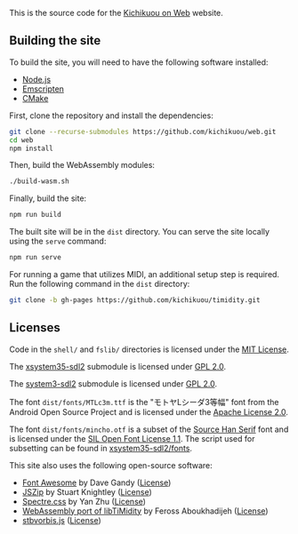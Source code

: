 This is the source code for the
[Kichikuou on Web](https://kichikuou.github.io/web/) website.

## Building the site

To build the site, you will need to have the following software installed:

- [Node.js](https://nodejs.org)
- [Emscripten](https://emscripten.org/)
- [CMake](https://cmake.org/)

First, clone the repository and install the dependencies:

```sh
git clone --recurse-submodules https://github.com/kichikuou/web.git
cd web
npm install
```

Then, build the WebAssembly modules:

```sh
./build-wasm.sh
```

Finally, build the site:

```sh
npm run build
```

The built site will be in the `dist` directory. You can serve the site locally
using the `serve` command:

```sh
npm run serve
```

For running a game that utilizes MIDI, an additional setup step is required.
Run the following command in the `dist` directory:

```bash
git clone -b gh-pages https://github.com/kichikuou/timidity.git
```

## Licenses
Code in the `shell/` and `fslib/` directories is licensed under the
[MIT License](shell/LICENSE).

The [xsystem35-sdl2] submodule is licensed under
[GPL 2.0](https://github.com/kichikuou/xsystem35-sdl2/blob/master/COPYING).

The [system3-sdl2] submodule is licensed under
[GPL 2.0](https://github.com/kichikuou/system3-sdl2/blob/master/COPYING).

The font `dist/fonts/MTLc3m.ttf` is the "モトヤLシーダ3等幅" font from the
Android Open Source Project and is licensed under the
[Apache License 2.0](dist/fonts/MTLc3m.ttf.license).

The font `dist/fonts/mincho.otf` is a subset of the
[Source Han Serif](https://github.com/adobe-fonts/source-han-serif/) font and
is licensed under the
[SIL Open Font License 1.1](dist/fonts/mincho.otf.license). The script used for
subsetting can be found in
[xsystem35-sdl2/fonts](https://github.com/kichikuou/xsystem35-sdl2/blob/master/fonts/CMakeLists.txt).

This site also uses the following open-source software:

- [Font Awesome](https://fontawesome.com/v4.7.0/) by Dave Gandy ([License](https://fontawesome.com/v4.7.0/license/))
- [JSZip](https://stuk.github.io/jszip/) by Stuart Knightley ([License](https://github.com/Stuk/jszip/blob/v3.1.3/LICENSE.markdown))
- [Spectre.css](https://picturepan2.github.io/spectre/) by Yan Zhu ([License](https://github.com/picturepan2/spectre/blob/v0.5.8/LICENSE))
- [WebAssembly port of libTiMidity](https://github.com/feross/timidity) by Feross Aboukhadijeh ([License](https://github.com/kichikuou/timidity/blob/kichikuou/LICENSE))
- [stbvorbis.js](https://github.com/hajimehoshi/stbvorbis.js) ([License](https://github.com/hajimehoshi/stbvorbis.js/blob/v0.2.2/LICENSE))

[system3-sdl2]: https://github.com/kichikuou/system3-sdl2
[xsystem35-sdl2]: https://github.com/kichikuou/xsystem35-sdl2